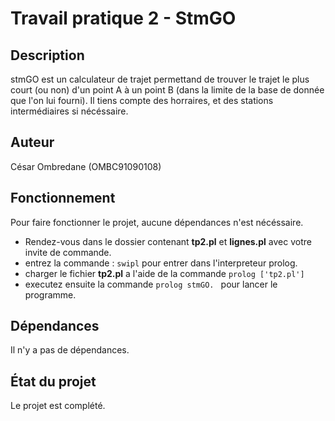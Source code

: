 # Travail pratique 2 - StmGO

## Description

stmGO est un calculateur de trajet permettand de trouver le trajet le plus court (ou non) 
d'un point A à un point B (dans la limite de la base de donnée que l'on lui fourni).
Il tiens compte des horraires, et des stations intermédiaires si nécéssaire.

## Auteur

César Ombredane (OMBC91090108)

## Fonctionnement

Pour faire fonctionner le projet, aucune dépendances n'est nécéssaire.

- Rendez-vous dans le dossier contenant **tp2.pl** et **lignes.pl** avec votre invite de commande.
- entrez la commande : ``` swipl ``` pour entrer dans l'interpreteur prolog.
- charger le fichier **tp2.pl** a l'aide de la commande ```prolog ['tp2.pl'] ```
- executez ensuite la commande ```prolog stmGO. ``` pour lancer le programme.

## Dépendances

Il n'y a pas de dépendances.

## État du projet

Le projet est complété.
